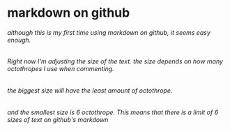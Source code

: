 # markdown on github
###### although this is my first time using markdown on github, it seems easy enough. 
###### Right now I'm adjusting the size of the text. the size depends on how many octothropes I use when commenting. 
###### the biggest size will have the least amount of octothrope. 
###### and the smallest size is 6 octothrope. This means that there is a limit of 6 sizes of text on github's markdown 
